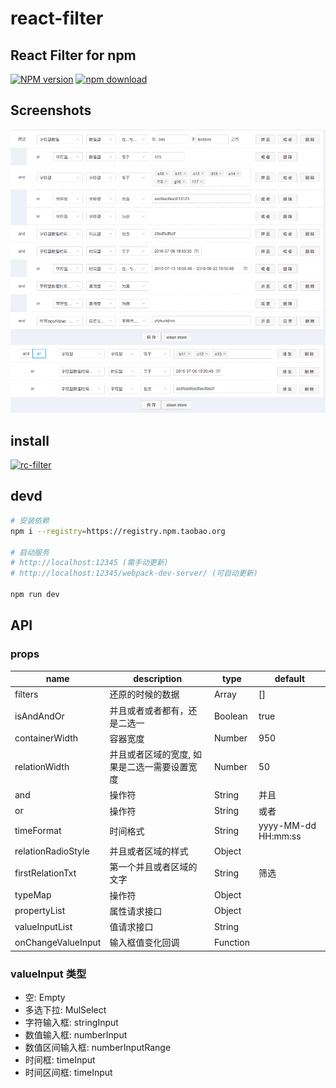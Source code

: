 # react-filter

## React Filter for npm 

[![NPM version][npm-image]][npm-url]
[![npm download][download-image]][download-url]

[npm-image]: http://img.shields.io/npm/v/rc-filter.svg?style=flat-square
[npm-url]: http://npmjs.org/package/rc-filter
[download-image]: https://img.shields.io/npm/dm/rc-filter.svg?style=flat-square
[download-url]: https://npmjs.org/package/rc-filter


## Screenshots
<img src="./doc/filter-demo.png" />

## install
[![rc-filter](https://nodei.co/npm/rc-filter.png)](https://npmjs.org/package/rc-filter)

## devd
``` bash
# 安装依赖
npm i --registry=https://registry.npm.taobao.org

# 启动服务
# http://localhost:12345 (需手动更新)
# http://localhost:12345/webpack-dev-server/ (可自动更新)

npm run dev
```

## API

### props

| name     | description    | type     | default      |
|----------|----------------|----------|--------------|
|filters | 还原的时候的数据 | Array | [] |
|isAndAndOr | 并且或者或者都有，还是二选一 | Boolean | true |
|containerWidth | 容器宽度 | Number | 950 |
|relationWidth | 并且或者区域的宽度, 如果是二选一需要设置宽度 | Number | 50 |
|and | 操作符 | String | 并且 |
|or | 操作符 | String | 或者 |
|timeFormat | 时间格式 | String | yyyy-MM-dd HH:mm:ss |
|relationRadioStyle | 并且或者区域的样式 | Object |  |
|firstRelationTxt | 第一个并且或者区域的文字 | String | 筛选 |
|typeMap | 操作符 | Object |  |
|propertyList | 属性请求接口 | Object |  |
|valueInputList | 值请求接口 | String |  |
|onChangeValueInput | 输入框值变化回调 | Function |  |
	
### valueInput 类型

* 空: Empty 
* 多选下拉: MulSelect 
* 字符输入框: stringInput 
* 数值输入框: numberInput 
* 数值区间输入框: numberInputRange 
* 时间框: timeInput 
* 时间区间框: timeInput 
